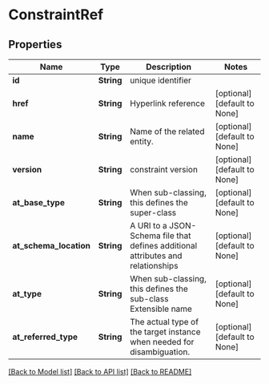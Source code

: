 # ConstraintRef

## Properties
Name | Type | Description | Notes
------------ | ------------- | ------------- | -------------
**id** | **String** | unique identifier | 
**href** | **String** | Hyperlink reference | [optional] [default to None]
**name** | **String** | Name of the related entity. | [optional] [default to None]
**version** | **String** | constraint version | [optional] [default to None]
**at_base_type** | **String** | When sub-classing, this defines the super-class | [optional] [default to None]
**at_schema_location** | **String** | A URI to a JSON-Schema file that defines additional attributes and relationships | [optional] [default to None]
**at_type** | **String** | When sub-classing, this defines the sub-class Extensible name | [optional] [default to None]
**at_referred_type** | **String** | The actual type of the target instance when needed for disambiguation. | [optional] [default to None]

[[Back to Model list]](../README.md#documentation-for-models) [[Back to API list]](../README.md#documentation-for-api-endpoints) [[Back to README]](../README.md)


